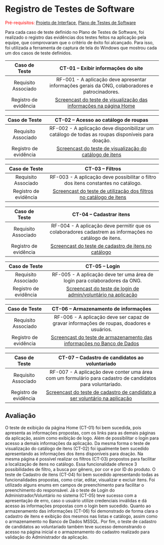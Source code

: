 # Registro de Testes de Software

<span style="color:red">Pré-requisitos: <a href="3-Projeto de Interface.md"> Projeto de Interface</a></span>, <a href="8-Plano de Testes de Software.md"> Plano de Testes de Software</a>

Para cada caso de teste definido no Plano de Testes de Software, foi realizado o registro das evidências dos testes feitos na aplicação pela equipe, que comprovaram que o critério de êxito foi alcançado. Para isso, foi utilizada a ferramenta de captura de tela do Windows que mostrou cada um dos casos de teste definidos.

| **Caso de Teste** 	| **CT-01 – Exibir informações do site** 	|
|:---:	|:---:	|
|	Requisito Associado 	| RF-001 - A aplicação deve apresentar informações gerais da ONG, colaboradores e patrocinadores. |
|Registro de evidência | [Screencast do teste de visualização das informações na página Home](https://drive.google.com/file/d/1chTPIPNJbQBA1nKHDWwdJK53E5UzfKYv/view?usp=sharing) |

| **Caso de Teste** 	| **CT-02 – Acesso ao catálogo de roupas** 	|
|:---:	|:---:	|
|	Requisito Associado 	| RF-002 - A aplicação deve disponibilizar um catálogo de todas as roupas disponíveis para doação. |
|Registro de evidência | [Screencast do teste de visualização do catálogo de itens](https://drive.google.com/file/d/1czHKDv8ak72JvMAs6CC5mwd_7kbwbUVq/view?usp=sharing) |

| **Caso de Teste** 	| **CT-03 – Filtros** 	|
|:---:	|:---:	|
|	Requisito Associado 	| RF-003 - A aplicação deve possibilitar o filtro dos itens constantes no catálogo. |
|Registro de evidência | [Screencast do teste de utilização dos filtros no catálogo de itens](https://drive.google.com/file/d/1WmhH73rwtPtEarcJ-73LgkiCbXuaEyKs/view?usp=sharing) |

| **Caso de Teste** 	| **CT-04 – Cadastrar itens** 	|
|:---:	|:---:	|
|	Requisito Associado 	| RF-004 - A aplicação deve permitir que os colaboradores cadastrem as informações no catálogo de itens. |
|Registro de evidência | [Screencast do teste de cadastro de itens no catálogo](https://drive.google.com/file/d/1TlPXu1PD4IjaJwtTp3hg-D3xmQx3vuJI/view?usp=sharing) |

| **Caso de Teste** 	| **CT-05 – Login** 	|
|:---:	|:---:	|
|	Requisito Associado 	| RF-005 - A aplicação deve ter uma área de login para colaboradores da ONG. |
|Registro de evidência | [Screencast do teste de login de admin/voluntário na aplicação](https://drive.google.com/file/d/1SNuOhQ6NXLtOgDPjY9I0SL-ct72ORSGV/view?usp=sharing) |

| **Caso de Teste** 	| **CT-06 – Armazenamento de informações** 	|
|:---:	|:---:	|
|	Requisito Associado 	| RF-006 - A aplicação deve ser capaz de gravar informações de roupas, doadores e usuários. |
|Registro de evidência | [Screencast do teste de armazenamento das informações no Banco de Dados](https://drive.google.com/file/d/18ogerPoMzV95OvdVqTnpZFCepa1dNIN4/view?usp=sharing) |

| **Caso de Teste** 	| **CT-07 – Cadastro de candidatos ao voluntariado** 	|
|:---:	|:---:	|
|	Requisito Associado 	| RF-007 - A aplicação deve conter uma área com um formulário para cadastro de candidatos para voluntariado. |
|Registro de evidência | [Screencast do teste de cadastro de candidato a ser voluntário na aplicação](https://drive.google.com/file/d/1L9PsjU8wCbXATJxfpYXfRCc3E6AGkx4m/view?usp=sharing) |

## Avaliação

O teste de exibição da página Home (CT-01) foi bem sucedida, pois apresenta as informações propostas, com os links para as demais páginas da aplicação, assim como exibição de logo. Além de possibilitar o login para acesso a demais informações da aplicação. Da mesma forma o teste de visualização do catálogo de itens (CT-02) foi igualmente bem sucedido apresentando as informações dos itens disponíveis para doação. Na mesma página é possível realizar os filtros (CT-03) propostos para facilitar a localização de itens no catálogo. Essa funcionalidade oferece 3 possibilidades de filtro, a busca por gênero, por cor e por ID do produto. O teste de Cadastro de itens (CT-04) foi bem sucedido apresentando todas as funcionalidades propostas, como criar, editar, visualizar e excluir itens. Foi utilizado alguns enums em campos de preenchimento para facilitar o preenchimento do responsável. Já o teste de Login do Administrador/Voluntário no sistema (CT-05) teve sucesso com a apresentação de erro, caso o usuário utilize credenciais inválidas e dá acesso às informações propostas com o login bem sucedido. Quanto ao armazenamento das informações (CT-06) foi demonstrado de forma clara o cadastro de itens e exibição dos mesmos nas listas e catálogo, assim como o armazenamento no Banco de Dados MSSQL. Por fim, o teste de cadastro de candidatos ao voluntariado também teve sucesso demonstrando o acesso na página inicial e o armazenamento do cadastro realizado para validação do Administrador da aplicação.
